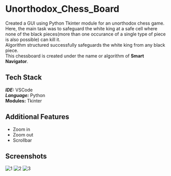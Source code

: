 # Unorthodox_Chess_Board 
Created a GUI using Python Tkinter module for an unorthodox chess game. \
Here, the main task was to safeguard the white king at a safe cell where none of the black pieces(more than one occurance of a single type of piece is also possible) can kill it. \
Algorithm structured successfully safeguards the white king from any black piece.\
This chessboard is created under the name or algorithm of **Smart Navigator**.

## Tech Stack
***IDE:*** VSCode \
***Language:***  Python \
**Modules:** Tkinter 
## Additional Features
* Zoom in 
* Zoom out 
* Scrollbar

## Screenshots
![1](https://user-images.githubusercontent.com/72906451/221475388-01a3cf20-be04-42e7-94d8-ed827ea09213.png)
![2](https://user-images.githubusercontent.com/72906451/221475405-f53a40ab-bb9b-40e5-99e5-8b2bc2dc0708.png)
![3](https://user-images.githubusercontent.com/72906451/221475417-3214fd6a-13d1-4429-8df6-47eece968734.png)
